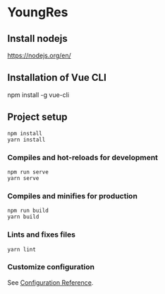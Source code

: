 # YoungRes

## Install nodejs
https://nodejs.org/en/

## Installation of Vue CLI
npm install -g vue-cli

## Project setup
```
npm install
yarn install
```

### Compiles and hot-reloads for development
```
npm run serve
yarn serve
```

### Compiles and minifies for production
```
npm run build
yarn build
```

### Lints and fixes files
```
yarn lint
```

### Customize configuration
See [Configuration Reference](https://cli.vuejs.org/config/).
